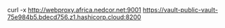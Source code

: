 curl -x http://webproxy.africa.nedcor.net:9001 https://vault-public-vault-75e984b5.bdecd756.z1.hashicorp.cloud:8200
